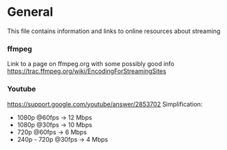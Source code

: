# General
This file contains information and links to online resources about streaming

### ffmpeg
Link to a page on ffmpeg.org with some possibly good info
https://trac.ffmpeg.org/wiki/EncodingForStreamingSites

### Youtube
https://support.google.com/youtube/answer/2853702
Simplification:
* 1080p @60fps -> 12 Mbps
* 1080p @30fps -> 10 Mbps
* 720p @60fps -> 6 Mbps
* 240p - 720p @30fps -> 4 Mbps
